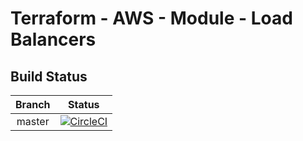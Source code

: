 # Terraform - AWS - Module - Load Balancers

## Build Status

| Branch | Status |
|:---:|:---:|
| master | [![CircleCI](https://circleci.com/gh/rb-org/tfm-aws-mod-lb/tree/master.svg?style=svg&circle-token=8859dd687d8bfbfd79dcfbc9c4090e07f443f621)](https://circleci.com/gh/rb-org/tfm-aws-mod-lb/tree/master)  |
